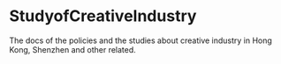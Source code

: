 # StudyofCreativeIndustry
 The docs of the policies and the studies about creative industry in Hong Kong, Shenzhen and other related.
